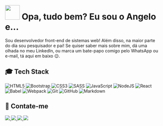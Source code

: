 <h1>
  <img src="https://blog.joypixels.com/content/images/2019/06/waving_hand_sign_1024.gif" width="48" />
  Opa, tudo bem? Eu sou o Angelo e...
</h1>

Sou desenvolvedor front-end de sistemas web! Além disso, na maior parte do dia sou pesquisador e pai! Se quiser saber mais sobre mim, dá uma olhada no meu LinkedIn, ou marca um bate-papo comigo pelo WhatsApp ou e-mail, tá aqui em baixo :wink:.

## :mortar_board: Tech Stack

![HTML5](https://img.shields.io/badge/html5-%23E34F26.svg?style=for-the-badge&logo=html5&logoColor=white)
![Bootstrap](https://img.shields.io/badge/bootstrap-%23563D7C.svg?style=for-the-badge&logo=bootstrap&logoColor=white)
![CSS3](https://img.shields.io/badge/css3-%231572B6.svg?style=for-the-badge&logo=css3&logoColor=white)
![SASS](https://img.shields.io/badge/SASS-hotpink.svg?style=for-the-badge&logo=SASS&logoColor=white)
![JavaScript](https://img.shields.io/badge/javascript-%23F7DF1E.svg?style=for-the-badge&logo=javascript&logoColor=%23323330)
![NodeJS](https://img.shields.io/badge/node.js-6DA55F?style=for-the-badge&logo=node.js&logoColor=white)
![React](https://img.shields.io/badge/react-%2320232a.svg?style=for-the-badge&logo=react&logoColor=%2361DAFB)
![Babel](https://img.shields.io/badge/Babel-F9DC3e?style=for-the-badge&logo=babel&logoColor=black)
![Webpack](https://img.shields.io/badge/webpack-%238DD6F9.svg?style=for-the-badge&logo=webpack&logoColor=black)
![Git](https://img.shields.io/badge/git-%23F05033.svg?style=for-the-badge&logo=git&logoColor=white)
![GitHub](https://img.shields.io/badge/github-%23121011.svg?style=for-the-badge&logo=github&logoColor=white)
![Markdown](https://img.shields.io/badge/markdown-%23000000.svg?style=for-the-badge&logo=markdown&logoColor=white)

## :speech_balloon: Contate-me

<a target="_blank" href="https://linkedin.com/in/angelo-silva-goncalves">
  <img src="https://img.shields.io/badge/linkedin-%230077B5.svg?style=for-the-badge&logo=linkedin&logoColor=white" />
</a>

<a target="_blank" href="mailto:angelosilva.goncalves@outlook.com.br">
  <img src="https://img.shields.io/badge/Outlook-white?style=for-the-badge&logo=microsoft-outlook&logoColor=0078D4" />
</a>

<a target="_blank" href="https://t.me/angelo_sigo">
  <img src="https://img.shields.io/badge/Telegram-2CA5E0?style=for-the-badge&logo=telegram&logoColor=white" />
</a>

<a target="_blank" href="https://wa.me/5521989660581">
  <img src="https://img.shields.io/badge/WhatsApp-25D366?style=for-the-badge&logo=whatsapp&logoColor=white" />
</a>
